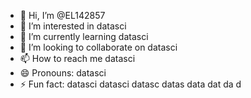 - 👋 Hi, I’m @EL142857
- 👀 I’m interested in datasci
- 🌱 I’m currently learning datasci
- 💞️ I’m looking to collaborate on datasci
- 📫 How to reach me datasci
- 😄 Pronouns: datasci
- ⚡ Fun fact: datasci
datasci
datasc
datas
data
dat
da
d
<!---
EL142857/EL142857 is a ✨ special ✨ repository because its `README.md` (this file) appears on your GitHub profile.
You can click the Preview link to take a look at your changes.
--->
